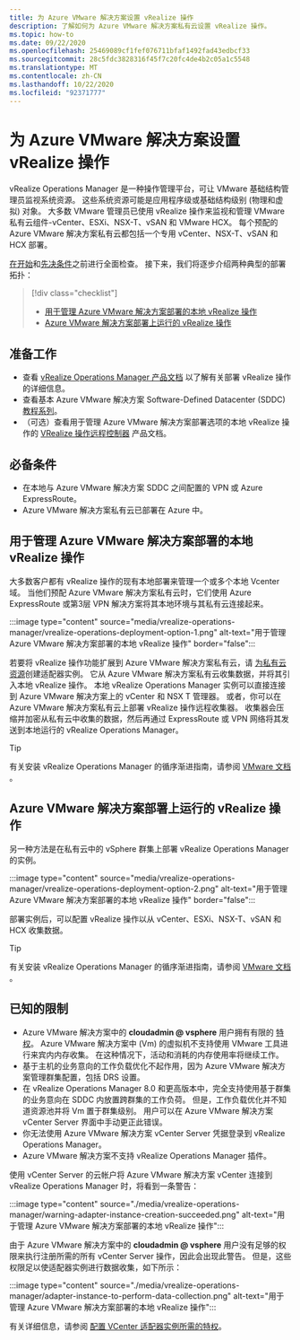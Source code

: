 ```yaml
---
title: 为 Azure VMware 解决方案设置 vRealize 操作
description: 了解如何为 Azure VMware 解决方案私有云设置 vRealize 操作。
ms.topic: how-to
ms.date: 09/22/2020
ms.openlocfilehash: 25469089cf1fef076711bfaf1492fad43edbcf33
ms.sourcegitcommit: 28c5fdc3828316f45f7c20fc4de4b2c05a1c5548
ms.translationtype: MT
ms.contentlocale: zh-CN
ms.lasthandoff: 10/22/2020
ms.locfileid: "92371777"
---
```

# <a name="set-up-vrealize-operations-for-azure-vmware-solution"></a>为 Azure VMware 解决方案设置 vRealize 操作


vRealize Operations Manager 是一种操作管理平台，可让 VMware 基础结构管理员监视系统资源。 这些系统资源可能是应用程序级或基础结构级别 (物理和虚拟) 对象。 大多数 VMware 管理员已使用 vRealize 操作来监视和管理 VMware 私有云组件-vCenter、ESXi、NSX-T、vSAN 和 VMware HCX。  每个预配的 Azure VMware 解决方案私有云都包括一个专用 vCenter、NSX-T、vSAN 和 HCX 部署。 

[在开始](#before-you-begin)和[先决条件](#prerequisites)之前进行全面检查。 接下来，我们将逐步介绍两种典型的部署拓扑：

> [!div class="checklist"]
> * [用于管理 Azure VMware 解决方案部署的本地 vRealize 操作](#on-premises-vrealize-operations-managing-azure-vmware-solution-deployment)
> * [Azure VMware 解决方案部署上运行的 vRealize 操作](#vrealize-operations-running-on-azure-vmware-solution-deployment)

## <a name="before-you-begin"></a>准备工作
* 查看 [vRealize Operations Manager 产品文档](https://docs.vmware.com/en/vRealize-Operations-Manager/8.1/com.vmware.vcom.vapp.doc/GUID-7FFC61A0-7562-465C-A0DC-46D092533984.html) 以了解有关部署 vRealize 操作的详细信息。 
* 查看基本 Azure VMware 解决方案 Software-Defined Datacenter (SDDC) [教程系列](tutorial-network-checklist.md)。
* （可选）查看用于管理 Azure VMware 解决方案部署选项的本地 vRealize 操作的 [VRealize 操作远程控制器](https://docs.vmware.com/en/vRealize-Operations-Manager/8.1/com.vmware.vcom.vapp.doc/GUID-263F9219-E801-4383-8A59-E84F3D01ED6B.html) 产品文档。 



## <a name="prerequisites"></a>必备条件
* 在本地与 Azure VMware 解决方案 SDDC 之间配置的 VPN 或 Azure ExpressRoute。
* Azure VMware 解决方案私有云已部署在 Azure 中。



## <a name="on-premises-vrealize-operations-managing-azure-vmware-solution-deployment"></a>用于管理 Azure VMware 解决方案部署的本地 vRealize 操作
大多数客户都有 vRealize 操作的现有本地部署来管理一个或多个本地 Vcenter 域。 当他们预配 Azure VMware 解决方案私有云时，它们使用 Azure ExpressRoute 或第3层 VPN 解决方案将其本地环境与其私有云连接起来。  

:::image type="content" source="media/vrealize-operations-manager/vrealize-operations-deployment-option-1.png" alt-text="用于管理 Azure VMware 解决方案部署的本地 vRealize 操作"  border="false":::

若要将 vRealize 操作功能扩展到 Azure VMware 解决方案私有云，请 [为私有云资源](https://docs.vmware.com/en/vRealize-Operations-Manager/8.1/com.vmware.vcom.config.doc/GUID-640AD750-301E-4D36-8293-1BFEB67E2600.html)创建适配器实例。 它从 Azure VMware 解决方案私有云收集数据，并将其引入本地 vRealize 操作。 本地 vRealize Operations Manager 实例可以直接连接到 Azure VMware 解决方案上的 vCenter 和 NSX T 管理器。 或者，你可以在 Azure VMware 解决方案私有云上部署 vRealize 操作远程收集器。 收集器会压缩并加密从私有云中收集的数据，然后再通过 ExpressRoute 或 VPN 网络将其发送到本地运行的 vRealize Operations Manager。 

> [!TIP]
> 有关安装 vRealize Operations Manager 的循序渐进指南，请参阅 [VMware 文档](https://docs.vmware.com/en/vRealize-Operations-Manager/8.1/com.vmware.vcom.vapp.doc/GUID-7FFC61A0-7562-465C-A0DC-46D092533984.html) 。 



## <a name="vrealize-operations-running-on-azure-vmware-solution-deployment"></a>Azure VMware 解决方案部署上运行的 vRealize 操作

另一种方法是在私有云中的 vSphere 群集上部署 vRealize Operations Manager 的实例。 

:::image type="content" source="media/vrealize-operations-manager/vrealize-operations-deployment-option-2.png" alt-text="用于管理 Azure VMware 解决方案部署的本地 vRealize 操作" border="false":::

部署实例后，可以配置 vRealize 操作以从 vCenter、ESXi、NSX-T、vSAN 和 HCX 收集数据。 

> [!TIP]
> 有关安装 vRealize Operations Manager 的循序渐进指南，请参阅 [VMware 文档](https://docs.vmware.com/en/vRealize-Operations-Manager/8.1/com.vmware.vcom.vapp.doc/GUID-7FFC61A0-7562-465C-A0DC-46D092533984.html) 。


## <a name="known-limitations"></a>已知的限制

- Azure VMware 解决方案中的 **cloudadmin \@ vsphere** 用户拥有有限的 [特权](concepts-role-based-access-control.md)。  Azure VMware 解决方案中 (Vm) 的虚拟机不支持使用 VMware 工具进行来宾内内存收集。  在这种情况下，活动和消耗的内存使用率将继续工作。
- 基于主机的业务意向的工作负载优化不起作用，因为 Azure VMware 解决方案管理群集配置，包括 DRS 设置。
- 在 vRealize Operations Manager 8.0 和更高版本中，完全支持使用基于群集的业务意向在 SDDC 内放置跨群集的工作负荷。 但是，工作负载优化并不知道资源池并将 Vm 置于群集级别。 用户可以在 Azure VMware 解决方案 vCenter Server 界面中手动更正此错误。
- 你无法使用 Azure VMware 解决方案 vCenter Server 凭据登录到 vRealize Operations Manager。 
- Azure VMware 解决方案不支持 vRealize Operations Manager 插件。

使用 vCenter Server 的云帐户将 Azure VMware 解决方案 vCenter 连接到 vRealize Operations Manager 时，将看到一条警告：

:::image type="content" source="./media/vrealize-operations-manager/warning-adapter-instance-creation-succeeded.png" alt-text="用于管理 Azure VMware 解决方案部署的本地 vRealize 操作":::

由于 Azure VMware 解决方案中的 **cloudadmin \@ vsphere** 用户没有足够的权限来执行注册所需的所有 vCenter Server 操作，因此会出现此警告。 但是，这些权限足以使适配器实例进行数据收集，如下所示：

:::image type="content" source="./media/vrealize-operations-manager/adapter-instance-to-perform-data-collection.png" alt-text="用于管理 Azure VMware 解决方案部署的本地 vRealize 操作":::

有关详细信息，请参阅 [配置 VCenter 适配器实例所需的特权](https://docs.vmware.com/en/vRealize-Operations-Manager/8.1/com.vmware.vcom.core.doc/GUID-3BFFC92A-9902-4CF2-945E-EA453733B426.html)。

<!-- LINKS - external -->


<!-- LINKS - internal -->




